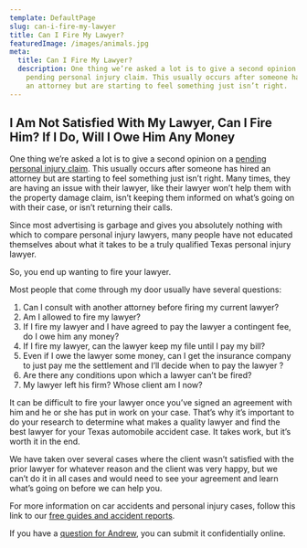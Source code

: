 ```yaml
---
template: DefaultPage
slug: can-i-fire-my-lawyer
title: Can I Fire My Lawyer?
featuredImage: /images/animals.jpg
meta:
  title: Can I Fire My Lawyer?
  description: One thing we’re asked a lot is to give a second opinion on a
    pending personal injury claim. This usually occurs after someone has hired
    an attorney but are starting to feel something just isn’t right.
---
```

<!--StartFragment-->

## I Am Not Satisfied With My Lawyer, Can I Fire Him? If I Do, Will I Owe Him Any Money

One thing we’re asked a lot is to give a second opinion on a [pending personal injury claim](/what-is-my-texas-personal-injury-claim-worth/). This usually occurs after someone has hired an attorney but are starting to feel something just isn’t right. Many times, they are having an issue with their lawyer, like their lawyer won’t help them with the property damage claim, isn’t keeping them informed on what’s going on with their case, or isn’t returning their calls.

Since most advertising is garbage and gives you absolutely nothing with which to compare personal injury lawyers, many people have not educated themselves about what it takes to be a truly qualified Texas personal injury lawyer.

So, you end up wanting to fire your lawyer.

Most people that come through my door usually have several questions:

1. Can I consult with another attorney before firing my current lawyer?
2. Am I allowed to fire my lawyer?
3. If I fire my lawyer and I have agreed to pay the lawyer a contingent fee, do I owe him any money?
4. If I fire my lawyer, can the lawyer keep my file until I pay my bill?
5. Even if I owe the lawyer some money, can I get the insurance company to just pay me the settlement and I’ll decide when to pay the lawyer ?
6. Are there any conditions upon which a lawyer can’t be fired?
7. My lawyer left his firm? Whose client am I now?

It can be difficult to fire your lawyer once you’ve signed an agreement with him and he or she has put in work on your case. That’s why it’s important to do your research to determine what makes a quality lawyer and find the best lawyer for your Texas automobile accident case. It takes work, but it’s worth it in the end.

We have taken over several cases where the client wasn’t satisfied with the prior lawyer for whatever reason and the client was very happy, but we can’t do it in all cases and would need to see your agreement and learn what’s going on before we can help you.

For more information on car accidents and personal injury cases, follow this link to our [free guides and accident reports](/resources/guides/).

If you have a [question for Andrew](/contact-us/), you can submit it confidentially online.

<!--EndFragment-->